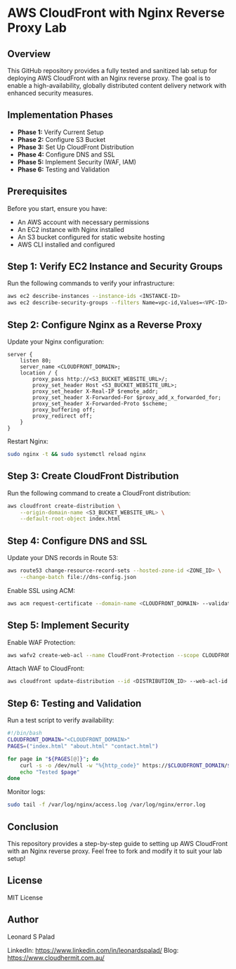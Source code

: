 # AWS CloudFront with Nginx Reverse Proxy Lab

## Overview

This GitHub repository provides a fully tested and sanitized lab setup for deploying AWS CloudFront with an Nginx reverse proxy. The goal is to enable a high-availability, globally distributed content delivery network with enhanced security measures.

## Implementation Phases

- **Phase 1:** Verify Current Setup
- **Phase 2:** Configure S3 Bucket
- **Phase 3:** Set Up CloudFront Distribution
- **Phase 4:** Configure DNS and SSL
- **Phase 5:** Implement Security (WAF, IAM)
- **Phase 6:** Testing and Validation

## Prerequisites

Before you start, ensure you have:

- An AWS account with necessary permissions
- An EC2 instance with Nginx installed
- An S3 bucket configured for static website hosting
- AWS CLI installed and configured

## Step 1: Verify EC2 Instance and Security Groups

Run the following commands to verify your infrastructure:

```bash
aws ec2 describe-instances --instance-ids <INSTANCE-ID>
aws ec2 describe-security-groups --filters Name=vpc-id,Values=<VPC-ID>
```

## Step 2: Configure Nginx as a Reverse Proxy

Update your Nginx configuration:

```nginx
server {
    listen 80;
    server_name <CLOUDFRONT_DOMAIN>;
    location / {
        proxy_pass http://<S3_BUCKET_WEBSITE_URL>/;
        proxy_set_header Host <S3_BUCKET_WEBSITE_URL>;
        proxy_set_header X-Real-IP $remote_addr;
        proxy_set_header X-Forwarded-For $proxy_add_x_forwarded_for;
        proxy_set_header X-Forwarded-Proto $scheme;
        proxy_buffering off;
        proxy_redirect off;
    }
}
```

Restart Nginx:

```bash
sudo nginx -t && sudo systemctl reload nginx
```

## Step 3: Create CloudFront Distribution

Run the following command to create a CloudFront distribution:

```bash
aws cloudfront create-distribution \
    --origin-domain-name <S3_BUCKET_WEBSITE_URL> \
    --default-root-object index.html
```

## Step 4: Configure DNS and SSL

Update your DNS records in Route 53:

```bash
aws route53 change-resource-record-sets --hosted-zone-id <ZONE_ID> \
    --change-batch file://dns-config.json
```

Enable SSL using ACM:

```bash
aws acm request-certificate --domain-name <CLOUDFRONT_DOMAIN> --validation-method DNS
```

## Step 5: Implement Security

Enable WAF Protection:

```bash
aws wafv2 create-web-acl --name CloudFront-Protection --scope CLOUDFRONT --region us-east-1
```

Attach WAF to CloudFront:

```bash
aws cloudfront update-distribution --id <DISTRIBUTION_ID> --web-acl-id <WEB_ACL_ARN>
```

## Step 6: Testing and Validation

Run a test script to verify availability:

```bash
#!/bin/bash
CLOUDFRONT_DOMAIN="<CLOUDFRONT_DOMAIN>"
PAGES=("index.html" "about.html" "contact.html")

for page in "${PAGES[@]}"; do
    curl -s -o /dev/null -w "%{http_code}" https://$CLOUDFRONT_DOMAIN/$page
    echo "Tested $page"
done
```

Monitor logs:

```bash
sudo tail -f /var/log/nginx/access.log /var/log/nginx/error.log
```

## Conclusion

This repository provides a step-by-step guide to setting up AWS CloudFront with an Nginx reverse proxy. Feel free to fork and modify it to suit your lab setup!

## License

MIT License

## Author

Leonard S Palad

LinkedIn: https://www.linkedin.com/in/leonardspalad/
Blog: https://www.cloudhermit.com.au/
